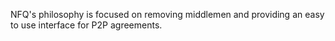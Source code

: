 NFQ's philosophy is focused on removing middlemen and providing an easy to use interface for P2P agreements.
